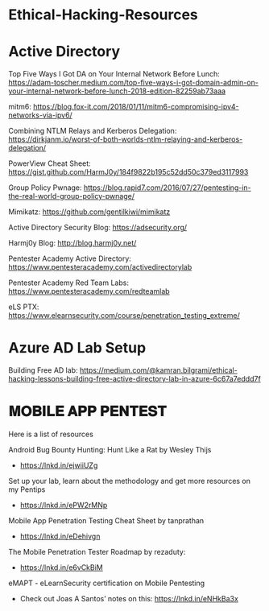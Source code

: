 # Ethical-Hacking-Resources


   # Active Directory

Top Five Ways I Got DA on Your Internal Network Before Lunch: https://adam-toscher.medium.com/top-five-ways-i-got-domain-admin-on-your-internal-network-before-lunch-2018-edition-82259ab73aaa

mitm6: https://blog.fox-it.com/2018/01/11/mitm6-compromising-ipv4-networks-via-ipv6/

Combining NTLM Relays and Kerberos Delegation: https://dirkjanm.io/worst-of-both-worlds-ntlm-relaying-and-kerberos-delegation/

PowerView Cheat Sheet: https://gist.github.com/HarmJ0y/184f9822b195c52dd50c379ed3117993

Group Policy Pwnage: https://blog.rapid7.com/2016/07/27/pentesting-in-the-real-world-group-policy-pwnage/

Mimikatz: https://github.com/gentilkiwi/mimikatz

Active Directory Security Blog: https://adsecurity.org/

Harmj0y Blog: http://blog.harmj0y.net/

Pentester Academy Active Directory: https://www.pentesteracademy.com/activedirectorylab

Pentester Academy Red Team Labs: https://www.pentesteracademy.com/redteamlab

eLS PTX: https://www.elearnsecurity.com/course/penetration_testing_extreme/

# Azure AD Lab Setup
Building Free AD lab: https://medium.com/@kamran.bilgrami/ethical-hacking-lessons-building-free-active-directory-lab-in-azure-6c67a7eddd7f

# 𝐌𝐎𝐁𝐈𝐋𝐄 𝐀𝐏𝐏 𝐏𝐄𝐍𝐓𝐄𝐒𝐓

Here is a list of resources

Android Bug Bounty Hunting: Hunt Like a Rat by Wesley Thijs
- https://lnkd.in/ejwiiUZg 

Set up your lab, learn about the methodology and get more resources on my Pentips
- https://lnkd.in/ePW2rMNp 

Mobile App Penetration Testing Cheat Sheet by tanprathan
- https://lnkd.in/eDehivgn 

The Mobile Penetration Tester Roadmap by rezaduty:
- https://lnkd.in/e6vCkBiM 

eMAPT - eLearnSecurity certification on Mobile Pentesting 
- Check out Joas A Santos’ notes on this: https://lnkd.in/eNHkBa3x
